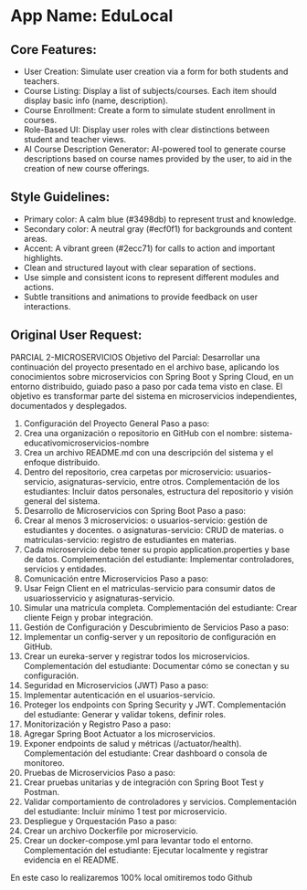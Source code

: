 # **App Name**: EduLocal

## Core Features:

- User Creation: Simulate user creation via a form for both students and teachers.
- Course Listing: Display a list of subjects/courses. Each item should display basic info (name, description).
- Course Enrollment: Create a form to simulate student enrollment in courses.
- Role-Based UI: Display user roles with clear distinctions between student and teacher views.
- AI Course Description Generator: AI-powered tool to generate course descriptions based on course names provided by the user, to aid in the creation of new course offerings.

## Style Guidelines:

- Primary color: A calm blue (#3498db) to represent trust and knowledge.
- Secondary color: A neutral gray (#ecf0f1) for backgrounds and content areas.
- Accent: A vibrant green (#2ecc71) for calls to action and important highlights.
- Clean and structured layout with clear separation of sections.
- Use simple and consistent icons to represent different modules and actions.
- Subtle transitions and animations to provide feedback on user interactions.

## Original User Request:
PARCIAL 2-MICROSERVICIOS
Objetivo del Parcial:
Desarrollar una continuación del proyecto presentado en el archivo base, aplicando los
conocimientos sobre microservicios con Spring Boot y Spring Cloud, en un entorno
distribuido, guiado paso a paso por cada tema visto en clase. El objetivo es transformar
parte del sistema en microservicios independientes, documentados y desplegados.
1. Configuración del Proyecto General
Paso a paso:
1. Crea una organización o repositorio en GitHub con el nombre: sistema-educativomicroservicios-nombre
2. Crea un archivo README.md con una descripción del sistema y el enfoque
distribuido.
3. Dentro del repositorio, crea carpetas por microservicio: usuarios-servicio,
asignaturas-servicio, entre otros.
Complementación de los estudiantes: Incluir datos personales, estructura del
repositorio y visión general del sistema.
2. Desarrollo de Microservicios con Spring Boot
Paso a paso:
1. Crear al menos 3 microservicios:
o usuarios-servicio: gestión de estudiantes y docentes.
o asignaturas-servicio: CRUD de materias.
o matriculas-servicio: registro de estudiantes en materias.
2. Cada microservicio debe tener su propio application.properties y base de datos.
Complementación del estudiante: Implementar controladores, servicios y entidades.
3. Comunicación entre Microservicios
Paso a paso:
1. Usar Feign Client en el matriculas-servicio para consumir datos de usuariosservicio y asignaturas-servicio.
2. Simular una matrícula completa.
Complementación del estudiante: Crear cliente Feign y probar integración.
4. Gestión de Configuración y Descubrimiento de Servicios
Paso a paso:
1. Implementar un config-server y un repositorio de configuración en GitHub.
2. Crear un eureka-server y registrar todos los microservicios.
Complementación del estudiante: Documentar cómo se conectan y su configuración.
5. Seguridad en Microservicios (JWT)
Paso a paso:
1. Implementar autenticación en el usuarios-servicio.
2. Proteger los endpoints con Spring Security y JWT.
Complementación del estudiante: Generar y validar tokens, definir roles.
6. Monitorización y Registro
Paso a paso:
1. Agregar Spring Boot Actuator a los microservicios.
2. Exponer endpoints de salud y métricas (/actuator/health).
Complementación del estudiante: Crear dashboard o consola de monitoreo.
7. Pruebas de Microservicios
Paso a paso:
1. Crear pruebas unitarias y de integración con Spring Boot Test y Postman.
2. Validar comportamiento de controladores y servicios.
Complementación del estudiante: Incluir mínimo 1 test por microservicio.
8. Despliegue y Orquestación
Paso a paso:
1. Crear un archivo Dockerfile por microservicio.
2. Crear un docker-compose.yml para levantar todo el entorno.
Complementación del estudiante: Ejecutar localmente y registrar evidencia en el
README.

En este caso lo realizaremos 100% local omitiremos todo Github
  